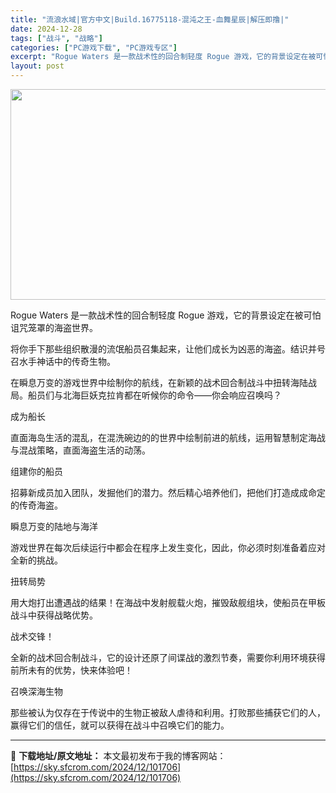 ```yaml
---
title: "流浪水域|官方中文|Build.16775118-混沌之王-血舞星辰|解压即撸|"
date: 2024-12-28
tags: ["战斗", "战略"]
categories: ["PC游戏下载", "PC游戏专区"]
excerpt: "Rogue Waters 是一款战术性的回合制轻度 Rogue 游戏，它的背景设定在被可怕诅咒笼罩的海盗世界。 将你手下那些组织散漫的流氓船员召集起来，让他们成长为凶恶的海盗。结识并号召水手神话中的传奇生物。 在瞬息万变的游戏世界中绘制你的航线，在新颖的战术回合制战斗中扭转海陆战局。船员们与北海巨妖&hellip;"
layout: post
---
```


<img class="aligncenter size-full wp-image-101703" src="https://sky.sfcrom.com/wp-content/uploads/2024/12/2024122814403198.webp" alt="" width="599" height="337" />

Rogue Waters 是一款战术性的回合制轻度 Rogue 游戏，它的背景设定在被可怕诅咒笼罩的海盗世界。

将你手下那些组织散漫的流氓船员召集起来，让他们成长为凶恶的海盗。结识并号召水手神话中的传奇生物。

在瞬息万变的游戏世界中绘制你的航线，在新颖的战术回合制战斗中扭转海陆战局。船员们与北海巨妖克拉肯都在听候你的命令——你会响应召唤吗？

成为船长

直面海岛生活的混乱，在混洗碗边的的世界中绘制前进的航线，运用智慧制定海战与混战策略，直面海盗生活的动荡。

组建你的船员

招募新成员加入团队，发掘他们的潜力。然后精心培养他们，把他们打造成成命定的传奇海盗。

瞬息万变的陆地与海洋

游戏世界在每次后续运行中都会在程序上发生变化，因此，你必须时刻准备着应对全新的挑战。

扭转局势

用大炮打出遭遇战的结果！在海战中发射舰载火炮，摧毁敌舰组块，使船员在甲板战斗中获得战略优势。

战术交锋！

全新的战术回合制战斗，它的设计还原了间谍战的激烈节奏，需要你利用环境获得前所未有的优势，快来体验吧！

召唤深海生物

那些被认为仅存在于传说中的生物正被敌人虐待和利用。打败那些捕获它们的人，赢得它们的信任，就可以获得在战斗中召唤它们的能力。

---
📖 **下载地址/原文地址：** 本文最初发布于我的博客网站：[https://sky.sfcrom.com/2024/12/101706](https://sky.sfcrom.com/2024/12/101706)
